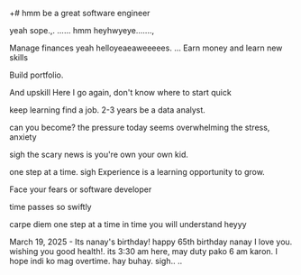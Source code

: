 +# hmm
be a great software engineer

yeah
sope.,.
......
hmm heyhwyeye.......,

Manage finances
yeah helloyeaeaweeeees.
...
Earn money and learn new skills 

Build portfolio.

And upskill
Here I go again, don't know where to start
quick 

keep learning
find a job. 2-3 years be a data analyst.

can you become? the pressure today seems overwhelming the stress, anxiety 

 sigh
the scary news is you're own your own kid.

one step at a time.
sigh 
Experience is a learning opportunity to grow.

Face your fears
or software developer 

time passes so swiftly 

carpe diem one step at a time
 in time you will understand heyyy

 March 19, 2025 - Its nanay's birthday! happy 65th birthday nanay I love you. wishing you good health!. its 3:30 am here, may duty pako 6 am karon. I hope indi ko mag overtime. hay buhay.
 sigh..
..

